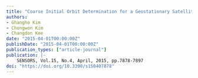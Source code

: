 ```yaml
---
title: "Coarse Initial Orbit Determination for a Geostationary Satellite Using Single-Epoch GPS Measurements"
authors:
- Ghangho Kim
- Chongwon Kim
- Changdon Kee
date: "2015-04-01T00:00:00Z"
publishDate: "2015-04-01T00:00:00Z"
publication_types: ["article-journal"]
publication: |-
    SENSORS, Vol.15, No.4, April, 2015, pp.7878-7897
doi: "https://doi.org/10.3390/s150407878"
---
```


